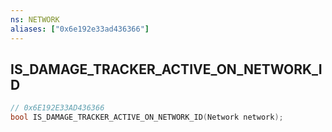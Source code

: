 ```yaml
---
ns: NETWORK
aliases: ["0x6e192e33ad436366"]
---
```

## IS_DAMAGE_TRACKER_ACTIVE_ON_NETWORK_ID

```c
// 0x6E192E33AD436366
bool IS_DAMAGE_TRACKER_ACTIVE_ON_NETWORK_ID(Network network);
```
